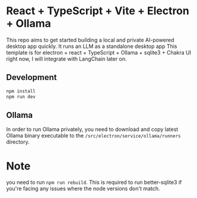 # React + TypeScript + Vite + Electron + Ollama

This repo aims to get started building a local and private AI-powered desktop app quickly. It runs an LLM as a standalone desktop app
This template is for electron + react + TypeScript + Ollama + sqlite3 + Chakra UI right now, I will integrate with LangChain later on.

<!-- <div align="center">
    <img src="./screenshots/UI.png" width="100%">
</div> -->

## Development

```bash
npm install
npm run dev
```

## Ollama

In order to run Ollama privately, you need to download and copy latest Ollama binary executable to the `/src/electron/service/ollama/runners` directory.

# Note
you need to run `npm run rebuild`. This is required to run better-sqlite3 if you're facing any issues where the node versions don't match. 